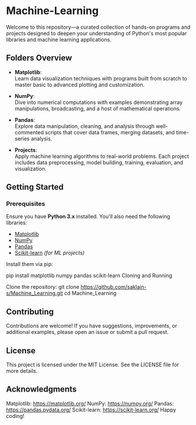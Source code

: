 # Machine-Learning

Welcome to this repository—a curated collection of hands-on programs and projects designed to deepen your understanding of Python's most popular libraries and machine learning applications.


## Folders Overview

- **Matplotlib**:  
  Learn data visualization techniques with programs built from scratch to master basic to advanced plotting and customization.

- **NumPy**:  
  Dive into numerical computations with examples demonstrating array manipulations, broadcasting, and a host of mathematical operations.

- **Pandas**:  
  Explore data manipulation, cleaning, and analysis through well-commented scripts that cover data frames, merging datasets, and time-series analysis.

- **Projects**:  
  Apply machine learning algorithms to real-world problems. Each project includes data preprocessing, model building, training, evaluation, and visualization.

## Getting Started

### Prerequisites

Ensure you have **Python 3.x** installed. You'll also need the following libraries:

- [Matplotlib](https://matplotlib.org/)
- [NumPy](https://numpy.org/)
- [Pandas](https://pandas.pydata.org/)
- [Scikit-learn](https://scikit-learn.org/) *(for ML projects)*

Install them via pip:

pip install matplotlib numpy pandas scikit-learn
Cloning and Running

Clone the repository: git clone https://github.com/saklain-s/Machine_Learning.git
cd Machine_Learning

## Contributing
Contributions are welcome! If you have suggestions, improvements, or additional examples, please open an issue or submit a pull request.

## License
This project is licensed under the MIT License. See the LICENSE file for more details.

## Acknowledgments
Matplotlib: https://matplotlib.org/
NumPy: https://numpy.org/
Pandas: https://pandas.pydata.org/
Scikit-learn: https://scikit-learn.org/
Happy coding!
